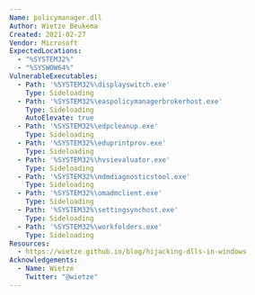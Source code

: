 ```yaml
---
Name: policymanager.dll
Author: Wietze Beukema
Created: 2021-02-27
Vendor: Microsoft
ExpectedLocations:
  - "%SYSTEM32%"
  - "%SYSWOW64%"
VulnerableExecutables:
  - Path: '%SYSTEM32%\displayswitch.exe'
    Type: Sideloading
  - Path: '%SYSTEM32%\easpolicymanagerbrokerhost.exe'
    Type: Sideloading
    AutoElevate: true
  - Path: '%SYSTEM32%\edpcleanup.exe'
    Type: Sideloading
  - Path: '%SYSTEM32%\eduprintprov.exe'
    Type: Sideloading
  - Path: '%SYSTEM32%\hvsievaluator.exe'
    Type: Sideloading
  - Path: '%SYSTEM32%\mdmdiagnosticstool.exe'
    Type: Sideloading
  - Path: '%SYSTEM32%\omadmclient.exe'
    Type: Sideloading
  - Path: '%SYSTEM32%\settingsynchost.exe'
    Type: Sideloading
  - Path: '%SYSTEM32%\workfolders.exe'
    Type: Sideloading
Resources:
  - https://wietze.github.io/blog/hijacking-dlls-in-windows
Acknowledgements:
  - Name: Wietze
    Twitter: "@wietze"
---
```


